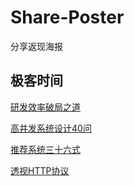 # Share-Poster

分享返现海报

## 极客时间

[研发效率破局之道](./geektime/研发效率破局之道.jpg)

[高并发系统设计40问](./geektime/高并发系统设计40问.jpg)

[推荐系统三十六式](./geektime/推荐系统三十六式.jpg)

[透视HTTP协议](./geektime/透视HTTP协议.jpg)

